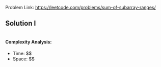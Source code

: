 Problem Link: https://leetcode.com/problems/sum-of-subarray-ranges/

## Solution I

```python

```

#### Complexity Analysis:
- Time: $$
- Space: $$